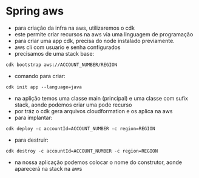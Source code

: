 # Spring aws

- para criação da infra na aws, utilizaremos o cdk
- este permite criar recursos na aws via uma linguagem de programação
- para criar uma app cdk, precisa do node instalado previamente.
- aws cli com usuario e senha configurados
- precisamos de uma stack base:
````
cdk bootstrap aws://ACCOUNT_NUMBER/REGION
````
- comando para criar:
````
cdk init app --language=java
````
- na aplição temos uma classe main (principal) e uma classe com sufix stack, aonde podemos criar uma pode recurso
- por tráz o cdk gera arquivos cloudformation e os aplica na aws
- para implantar:
````
cdk deploy -c accountId=ACCOUNT_NUMBER -c region=REGION
````
- para destruir:
````
cdk destroy -c accountId=ACCOUNT_NUMBER -c region=REGION
````
- na nossa aplicação podemos colocar o nome do construtor, aonde aparecerá na stack na aws

